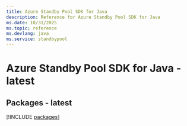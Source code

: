 ```yaml
---
title: Azure Standby Pool SDK for Java
description: Reference for Azure Standby Pool SDK for Java
ms.date: 10/31/2025
ms.topic: reference
ms.devlang: java
ms.service: standbypool
---
```

# Azure Standby Pool SDK for Java - latest
## Packages - latest
[!INCLUDE [packages](standby-pool-index.md)]